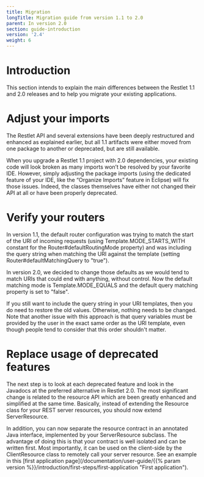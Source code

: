 ```yaml
---
title: Migration
longTitle: Migration guide from version 1.1 to 2.0
parent: In version 2.0
section: guide-introduction
version: '2.4'
weight: 6
---
```

# Introduction

This section intends to explain the main differences between the Restlet
1.1 and 2.0 releases and to help you migrate your existing applications.

# Adjust your imports

The Restlet API and several extensions have been deeply restructured and
enhanced as explained earlier, but all 1.1 artifacts were either moved
from one package to another or deprecated, but are still available.

When you upgrade a Restlet 1.1 project with 2.0 dependencies, your
existing code will look broken as many imports won’t be resolved by your
favorite IDE. However, simply adjusting the package imports (using the
dedicated feature of your IDE, like the “Organize Imports” feature in
Eclipse) will fix those issues. Indeed, the classes themselves have
either not changed their API at all or have been properly deprecated.

# Verify your routers

In version 1.1, the default router configuration was trying to match the
start of the URI of incoming requests (using Template.MODE\_STARTS\_WITH
constant for the Router\#defaultRoutingMode property) and was including
the query string when matching the URI against the template (setting
Router\#defaultMatchingQuery to "true").

In version 2.0, we decided to change those defaults as we would tend to
match URIs that could end with anything, without control. Now the
default matching mode is Template.MODE\_EQUALS and the default query
matching property is set to "false".

If you still want to include the query string in your URI templates,
then you do need to restore the old values. Otherwise, nothing needs to
be changed. Note that another issue with this approach is that query
variables must be provided by the user in the exact same order as the
URI template, even though people tend to consider that this order
shouldn't matter.

# Replace usage of deprecated features

The next step is to look at each deprecated feature and look in the
Javadocs at the preferred alternative in Restlet 2.0. The most
significant change is related to the resource API which are been greatly
enhanced and simplified at the same time. Basically, instead of
extending the Resource class for your REST server resources, you should
now extend ServerResource.

In addition, you can now separate the resource contract in an annotated
Java interface, implemented by your ServerResource subclass. The
advantage of doing this is that your contract is well isolated and can
be written first. Most importantly, it can be used on the client-side by
the ClientResource class to remotely call your server resource. See an
example in this [first application page](/documentation/user-guide/{{% param version %}}/introduction/first-steps/first-application "First application").
